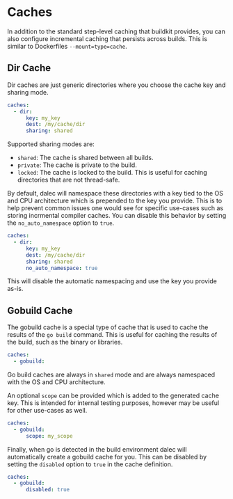 # Caches

In addition to the standard step-level caching that buildkit provides, you can
also configure incremental caching that persists across builds.
This is similar to Dockerfiles `--mount=type=cache`.

## Dir Cache

Dir caches are just generic directories where you choose the cache key and sharing mode.

```yaml
caches:
  - dir:
      key: my_key
      dest: /my/cache/dir
      sharing: shared
```

Supported sharing modes are:
- `shared`: The cache is shared between all builds.
- `private`: The cache is private to the build.
- `locked`: The cache is locked to the build. This is useful for caching directories that are not thread-safe.

By default, dalec will namespace these directories with a key tied to the OS and
CPU architecture which is prepended to the key you provide. This is to help
prevent common issues one would see for specific use-cases such as storing
incrmental compiler caches.
You can disable this behavior by setting the `no_auto_namespace` option to `true`.

```yaml
caches:
  - dir:
      key: my_key
      dest: /my/cache/dir
      sharing: shared
      no_auto_namespace: true
```

This will disable the automatic namespacing and use the key you provide as-is.


## Gobuild Cache

The gobuild cache is a special type of cache that is used to cache the results of
the `go build` command.
This is useful for caching the results of the build, such as the binary or
libraries.

```yaml
caches:
  - gobuild:
```

Go build caches are always in `shared` mode and are always namespaced with the OS and CPU architecture.

An optional `scope` can be provided which is added to the generated cache key.
This is intended for internal testing purposes, however may be useful for other
use-cases as well.

```yaml
caches:
  - gobuild:
      scope: my_scope
```

Finally, when go is detected in the build environment dalec will automatically
create a gobuild cache for you. This can be disabled by setting the `disabled`
option to `true` in the cache definition.

```yaml
caches:
  - gobuild:
      disabled: true
```